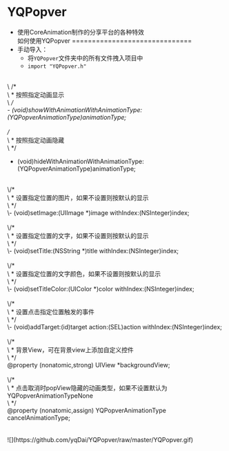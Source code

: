 # YQPopver<br>
* 使用CoreAnimation制作的分享平台的各种特效<br>
如何使用YQPopver
==============================
* 手动导入：
  * 将`YQPopver`文件夹中的所有文件拽入项目中
  * `import "YQPopver.h"`
  <br>
 \ /*<br>
\ * 按照指定动画显示<br>
\ */<br>
\- (void)showWithAnimationWithAnimationType:(YQPopverAnimationType)animationType;<br>
<br>
\/*<br>
\ * 按照指定动画隐藏<br>
\ */<br>
- (void)hideWithAnimationWithAnimationType:(YQPopverAnimationType)animationType;<br>
<br>
\/*<br>
\ * 设置指定位置的图片，如果不设置则按默认的显示<br>
\ */<br>
\- (void)setImage:(UIImage *)image withIndex:(NSInteger)index;<br>
<br>
\/*<br>
\ * 设置指定位置的文字，如果不设置则按默认的显示<br>
\ */<br>
\- (void)setTitle:(NSString *)title withIndex:(NSInteger)index;<br>
<br>
\/*<br>
\ * 设置指定位置的文字颜色，如果不设置则按默认的显示<br>
\ */<br>
\- (void)setTitleColor:(UIColor *)color withIndex:(NSInteger)index;<br>
<br>
\/*<br>
\ * 设置点击指定位置触发的事件<br>
\ */<br>
\- (void)addTarget:(id)target action:(SEL)action withIndex:(NSInteger)index;<br>
<br>
\/*<br>
\ * 背景View，可在背景view上添加自定义控件<br>
\ */<br>
@property (nonatomic,strong) UIView *backgroundView;<br>
<br>
\/*<br>
\ * 点击取消时popView隐藏的动画类型，如果不设置默认为YQPopverAnimationTypeNone<br>
\ */<br>
@property (nonatomic,assign) YQPopverAnimationType cancelAnimationType;<br><br><br>
![](https://github.com/yqDai/YQPopver/raw/master/YQPopver.gif)
